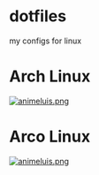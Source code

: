 # dotfiles
my configs for linux 

# Arch Linux
[![animeluis.png](https://i.imgur.com/xNJ9e3N.png)](https://i.imgur.com/xNJ9e3N.png)

# Arco Linux
[![animeluis.png](https://i.imgur.com/8nVuGo6.jpg)](https://i.imgur.com/8nVuGo6.jpg)


